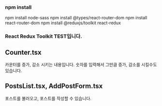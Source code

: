 ### npm install
npm install node-sass
npm install @types/react-router-dom
npm install react-router-dom
npm install @reduxjs/toolkit react-redux


### React Redux Toolkit TEST입니다.

## Counter.tsx
카운터를 증가, 감소 시키는 내용입니다.
숫자를 입력해서 그만큼 증가, 감소를 시킬수도 있습니다.

## PostsList.tsx, AddPostForm.tsx
포스트를 불러오고, 포스트를 작성할 수 있습니다.